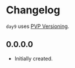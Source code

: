 # Changelog

`day9` uses [PVP Versioning][1].

## 0.0.0.0

* Initially created.

[1]: https://pvp.haskell.org

